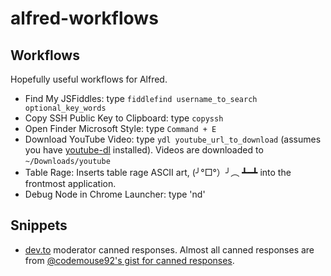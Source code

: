 # alfred-workflows

## Workflows

Hopefully useful workflows for Alfred.

* Find My JSFiddles: type `fiddlefind username_to_search optional_key_words`
* Copy SSH Public Key to Clipboard: type `copyssh`
* Open Finder Microsoft Style: type `Command + E`
* Download YouTube Video: type `ydl youtube_url_to_download` (assumes you have [youtube-dl](https://rg3.github.io/youtube-dl) installed). Videos are downloaded to `~/Downloads/youtube`
* Table Rage: Inserts table rage ASCII art, (╯°□°）╯︵ ┻━┻ into the frontmost application.
* Debug Node in Chrome Launcher: type 'nd'

## Snippets

* [dev.to](https://dev.to) moderator canned responses. Almost all canned responses are from [@codemouse92's gist for canned responses](https://gist.github.com/CodeMouse92/97f92e12dfa6d766069ad0ccb87e827c#file-comments-md).

